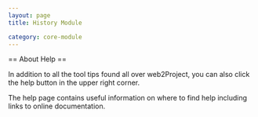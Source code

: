 ```yaml
---
layout: page
title: History Module

category: core-module
---
```


== About Help ==

In addition to all the tool tips found all over web2Project, you can also click the help button in the upper right corner.

The help page contains useful information on where to find help including links to online documentation.